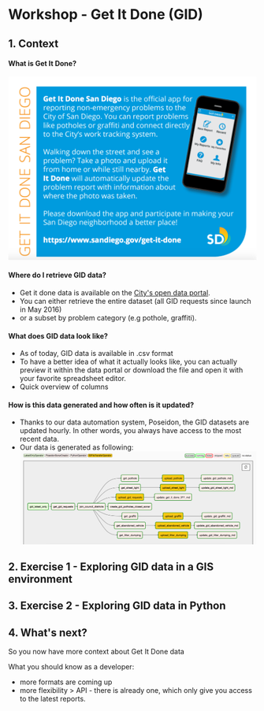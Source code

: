 # Workshop - Get It Done (GID)

## 1. Context
#### What is Get It Done?
![Get It Done](/img/gid-description.png)

#### Where do I retrieve GID data?
- Get it done data is available on the [City's open data portal](https://data.sandiego.gov). 
- You can either retrieve the entire dataset (all GID requests since launch in May 2016) 
- or a subset by problem category (e.g pothole, graffiti).

#### What does GID data look like?
- As of today, GID data is available in .csv format
- To have a better idea of what it actually looks like, you can actually preview it within the data portal or download the file and open it with your favorite spreadsheet editor.
- Quick overview of  columns

#### How is this data generated and how often is it updated?
- Thanks to our data automation system, Poseidon, the GID datasets are updated hourly. In other words, you always have access to the most recent data.
- Our data is generated as following:
![GID worflow](/img/poseidon.png)

## 2. Exercise 1 -  Exploring GID data in a GIS environment
## 3. Exercise 2 - Exploring GID data in Python


## 4. What's next?
So you now have more context about Get It Done data 

What you should know as a developer:
- more formats are coming up
- more flexibility > API - there is already one, which only give you access to the latest reports.

